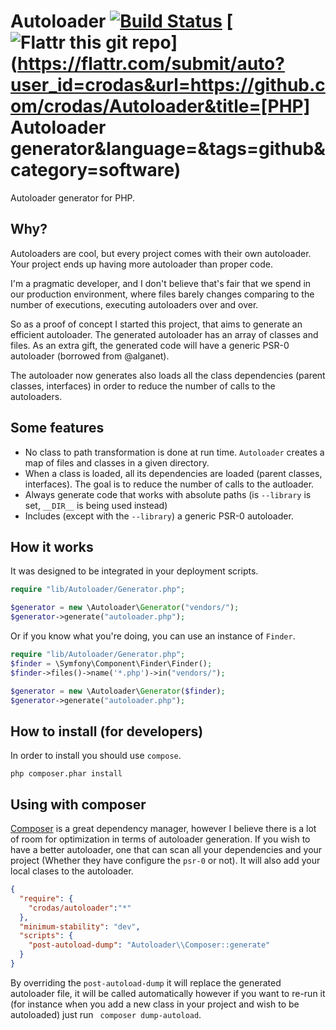 Autoloader [![Build Status](https://secure.travis-ci.org/crodas/Autoloader.png?branch=master)](http://travis-ci.org/crodas/Autoloader) [![Flattr this git repo](http://api.flattr.com/button/flattr-badge-large.png)](https://flattr.com/submit/auto?user_id=crodas&url=https://github.com/crodas/Autoloader&title=[PHP] Autoloader generator&language=&tags=github&category=software) 
===============

Autoloader generator for PHP.

Why?
----

Autoloaders are cool, but every project comes with their own autoloader. Your project ends up having more autoloader than proper code.

I'm a pragmatic developer, and I don't believe that's fair that we spend in our production environment, where files barely changes comparing to the number of executions, executing autoloaders over and over.

So as a proof of concept I started this project, that aims to generate an efficient autoloader. The generated autoloader has an array of classes and files. As an extra gift, the generated code will have a generic PSR-0 autoloader (borrowed from @alganet).

The autoloader now generates also loads all the class dependencies (parent classes, interfaces) in order to reduce the number of calls to the autoloaders.

Some features
-------------

* No class to path transformation is done at run time. `Autoloader` creates a map of files and classes in a given directory.
* When a class is loaded, all its dependencies are loaded (parent classes, interfaces). The goal is to reduce the number of calls to the autloader.
* Always generate code that works with absolute paths (is `--library` is set, `__DIR__` is being used instead)
* Includes (except with the `--library`) a generic PSR-0 autoloader.

How it works
------------

It was designed to be integrated in your deployment scripts. 
```php
require "lib/Autoloader/Generator.php";

$generator = new \Autoloader\Generator("vendors/");
$generator->generate("autoloader.php");
```

Or if you know what you're doing, you can use an instance of `Finder`.

```php
require "lib/Autoloader/Generator.php";
$finder = \Symfony\Component\Finder\Finder();
$finder->files()->name('*.php')->in("vendors/");

$generator = new \Autoloader\Generator($finder);
$generator->generate("autoloader.php");
```

How to install (for developers)
----------------------------

In order to install you should use `compose`.

```
php composer.phar install
```

Using with composer
-------------------

[Composer](http://getcomposer.org) is a great dependency manager, however I believe there is a lot of room for optimization in terms of autoloader generation. If you wish to have a better autoloader, one that can scan all your dependencies and your project (Whether they have configure the `psr-0` or not). It will also add your local clases to the autoloader.

```json
{
  "require": {
    "crodas/autoloader":"*"
  },
  "minimum-stability": "dev",
  "scripts": {
    "post-autoload-dump": "Autoloader\\Composer::generate"
  }
}
```

By overriding the `post-autoload-dump` it will replace the generated autoloader file, it will be called automatically however if you want to re-run it (for instance when you add a new class in your project and wish to be autoloaded) just run ` composer dump-autoload`.
